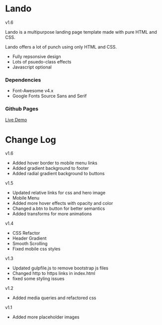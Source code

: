 # Lando

v1.6

Lando is a multipurpose landing page template made with pure HTML and CSS.

Lando offers a lot of punch using only HTML and CSS.

* Fully repsonsive design
* Lots of psuedo-class effects
* Javascript optional

### Dependencies

* Font-Awesome v4.x
* Google Fonts Source Sans and Serif

### Github Pages

<a href="https://jbratcher.github.io/lando/">Live Demo</a>

# Change Log

v1.6

* Added hover border to mobile menu links
* Added gradient background to footer
* Added radial gradient background to buttons

v1.5

* Updated relative links for css and hero image
* Mobile Menu
* Added more hover effects with opacity and color
* Changed a.btn to button for better semantics
* Added transforms for more animations

v1.4

* CSS Refactor
* Header Gradient
* Smooth Scrolling
* Fixed mobile css styles

v1.3

* Updated gulpfile.js to remove bootstrap js files
* Changed http to https links in index.html
* fixed some styling issues

v1.2 

* Added media queries and refactored css

v1.1

* Added more placeholder images


